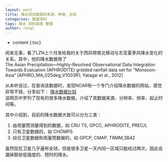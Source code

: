 ```yaml
---
layout: post
title: 降水观测数据的来源、种类、比较
categories: 数据资料
tags: 降水 资料链接 整理
author: renql
---
```


* content
{:toc}

闲来无事，看了LZN上个月发给我的关于西风带南北移动与东亚夏季风降水变化的关系。其中，他的降水数据用了   
The Asian Precipitation—Highly-Resolved Observational Data Integration Towards Evaluation (APHRODITE)
gridded rainfall data set for “Monsoon-Asia” [APHRO_MA_025deg_V1003R1; Yatagai et al., 2012]     

从未听说过，在查询该数据时，发现NCAR有一个专门介绍降水数据的网站，感觉非常不错，分享如下：
<a href="https://climatedataguide.ucar.edu/climate-data/precipitation-data-sets-overview-comparison-table" target="_blank">降水数据比较</a>   
该网页中罗列了现有的很多降水数据，介绍了其数据来源、分辨率、频率、起止时间等。

其中介绍到，目前的降水数据大致可以分为三类：   
1. 由雨量筒测量得到的数据，如 CRU TS, GPCC, APHRODITE, PREC/L   
2. 只有卫星数据的，如 CHOMPS   
3. 综合卫星数据和雨量筒数据的，如 GPCP, CMAP, TRMM,3B42   

虽然现在卫星几乎遍布全球，但是很多卫星一天内同一区域只能经过两次，因此会漏掉那些低强度的、短时的降水。
